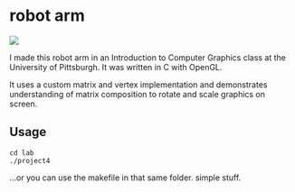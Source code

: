 # robot arm

![](robot.gif)

I made this robot arm in an Introduction to Computer Graphics class at the University of Pittsburgh. It was written in C with OpenGL.

It uses a custom matrix and vertex implementation and demonstrates understanding of matrix composition to rotate and scale graphics on screen.

## Usage
```
cd lab
./project4
```

...or you can use the makefile in that same folder. simple stuff.
